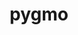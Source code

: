 ---
title: "pygmo"
layout: cache
categories: [package, v0.19]
meta: {"versions": ["2.18.0"], "compilers": ["gcc@=11.1.0", "oneapi@=2022.1.0"], "oss": ["ubuntu20.04"], "platforms": ["linux"], "targets": ["x86_64"], "stacks": ["e4s", "e4s-oneapi"], "num_specs": 2, "num_specs_by_stack": {"e4s": 1, "e4s-oneapi": 1}}
spec_details: [{"hash": "4gwevszhs35mdadsghrxlte6yda5cgj4", "compiler": "gcc@=11.1.0", "versions": ["2.18.0"], "os": "ubuntu20.04", "platform": "linux", "target": "x86_64", "variants": ["build_system=cmake", "build_type=RelWithDebInfo", "~ipo", "+shared"], "stacks": ["e4s"], "size": "-", "tarball": "https://binaries.spack.io/releases/v0.19/build_cache/linux-ubuntu20.04-x86_64/gcc-11.1.0/pygmo-2.18.0/linux-ubuntu20.04-x86_64-gcc-11.1.0-pygmo-2.18.0-4gwevszhs35mdadsghrxlte6yda5cgj4.spack"}, {"hash": "kopsxzz3ni4bdenliq7ru2ypj5qtdlqx", "compiler": "oneapi@=2022.1.0", "versions": ["2.18.0"], "os": "ubuntu20.04", "platform": "linux", "target": "x86_64", "variants": ["build_system=cmake", "build_type=RelWithDebInfo", "~ipo", "+shared"], "stacks": ["e4s-oneapi"], "size": "-", "tarball": "https://binaries.spack.io/releases/v0.19/build_cache/linux-ubuntu20.04-x86_64/oneapi-2022.1.0/pygmo-2.18.0/linux-ubuntu20.04-x86_64-oneapi-2022.1.0-pygmo-2.18.0-kopsxzz3ni4bdenliq7ru2ypj5qtdlqx.spack"}]
---